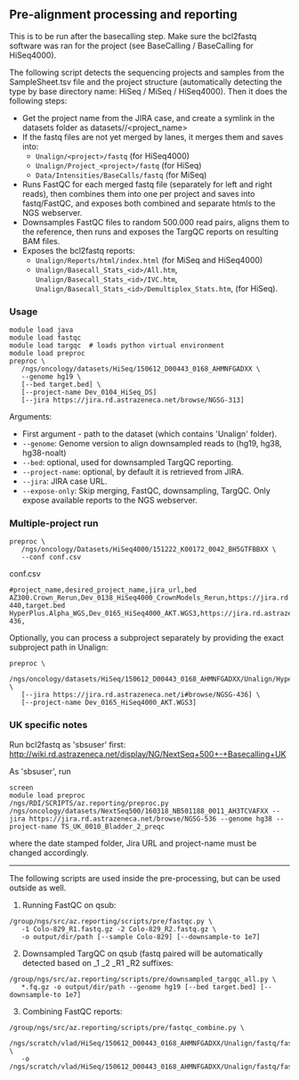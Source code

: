 ## Pre-alignment processing and reporting
This is to be run after the basecalling step. Make sure the bcl2fastq software was ran for the project (see BaseCalling / BaseCalling for HiSeq4000).

The following script detects the sequencing projects and samples from the SampleSheet.tsv file and the project structure (automatically detecting the type by base directory name: HiSeq / MiSeq / HiSeq4000). Then it does the following steps:

- Get the project name from the JIRA case, and create a symlink in the datasets folder as datasets/<division>/<project_name>
- If the fastq files are not yet merged by lanes, it merges them and saves into:
  - `Unalign/<project>/fastq` (for HiSeq4000)
  - `Unalign/Project_<project>/fastq` (for HiSeq)
  - `Data/Intensities/BaseCalls/fastq` (for MiSeq)
- Runs FastQC for each merged fastq file (separately for left and right reads), then combines them into one per project and saves into fastq/FastQC, and exposes both combined and separate htmls to the NGS webserver.
- Downsamples FastQC files to random 500.000 read pairs, aligns them to the reference, then runs and exposes the TargQC reports on resulting BAM files.
- Exposes the bcl2fastq reports:
  - `Unalign/Reports/html/index.html` (for MiSeq and HiSeq4000)
  - `Unalign/Basecall_Stats_<id>/All.htm`, `Unalign/Basecall_Stats_<id>/IVC.htm`, `Unalign/Basecall_Stats_<id>/Demultiplex_Stats.htm`, (for HiSeq).

### Usage
```
module load java
module load fastqc
module load targqc  # loads python virtual environment
module load preproc
preproc \
   /ngs/oncology/datasets/HiSeq/150612_D00443_0168_AHMNFGADXX \
   --genome hg19 \
   [--bed target.bed] \
   [--project-name Dev_0104_HiSeq_DS]
   [--jira https://jira.rd.astrazeneca.net/browse/NGSG-313]
```

Arguments:
- First argument - path to the dataset (which contains 'Unalign' folder).
- `--genome`: Genome version to align downsampled reads to (hg19, hg38, hg38-noalt)
- `--bed`: optional, used for downsampled TargQC reporting.
- `--project-name`: optional, by default it is retrieved from JIRA.
- `--jira`: JIRA case URL.
- `--expose-only`: Skip merging, FastQC, downsampling, TargQC. Only expose available reports to the NGS webserver.

### Multiple-project run
```
preproc \
   /ngs/oncology/Datasets/HiSeq4000/151222_K00172_0042_BH5GTFBBXX \
   --conf conf.csv
```

conf.csv
```
#project_name,desired_project_name,jira_url,bed
AZ300.Crown_Rerun,Dev_0138_HiSeq4000_CrownModels_Rerun,https://jira.rd.astrazeneca.net/i#browse/NGSG-440,target.bed
HyperPlus.Alpha_WGS,Dev_0165_HiSeq4000_AKT.WGS3,https://jira.rd.astrazeneca.net/i#browse/NGSG-436,
```

Optionally, you can process a subproject separately by providing the exact subproject path in Unalign:
```
preproc \
   /ngs/oncology/datasets/HiSeq/150612_D00443_0168_AHMNFGADXX/Unalign/HyperPlus.Alpha_WGS \
   [--jira https://jira.rd.astrazeneca.net/i#browse/NGSG-436] \
   [--project-name Dev_0165_HiSeq4000_AKT.WGS3]
```

### UK specific notes
Run bcl2fastq as 'sbsuser' first: http://wiki.rd.astrazeneca.net/display/NG/NextSeq+500+-+Basecalling+UK

As 'sbsuser', run
```
screen
module load preproc
/ngs/RDI/SCRIPTS/az.reporting/preproc.py /ngs/oncology/datasets/NextSeq500/160318_NB501188_0011_AH3TCVAFXX --jira https://jira.rd.astrazeneca.net/browse/NGSG-536 --genome hg38 --project-name TS_UK_0010_Bladder_2_preqc
```
where the date stamped folder, Jira URL and project-name must be changed accordingly.

--------------------------------

The following scripts are used inside the pre-processing, but can be used outside as well.

1. Running FastQC on qsub:

```
/group/ngs/src/az.reporting/scripts/pre/fastqc.py \
   -1 Colo-829_R1.fastq.gz -2 Colo-829_R2.fastq.gz \
   -o output/dir/path [--sample Colo-829] [--downsample-to 1e7]
```

2. Downsampled TargQC on qsub (fastq paired will be automatically detected based on _1 _2 _R1 _R2 suffixes:
```
/group/ngs/src/az.reporting/scripts/pre/downsampled_targqc_all.py \
   *.fq.gz -o output/dir/path --genome hg19 [--bed target.bed] [--downsample-to 1e7]
```

3. Combining FastQC reports:
```
/group/ngs/src/az.reporting/scripts/pre/fastqc_combine.py \
   /ngs/scratch/vlad/HiSeq/150612_D00443_0168_AHMNFGADXX/Unalign/fastq/fastqc/*.html \
   -o /ngs/scratch/vlad/HiSeq/150612_D00443_0168_AHMNFGADXX/Unalign/fastq/fastqc/FastQC.html
```
